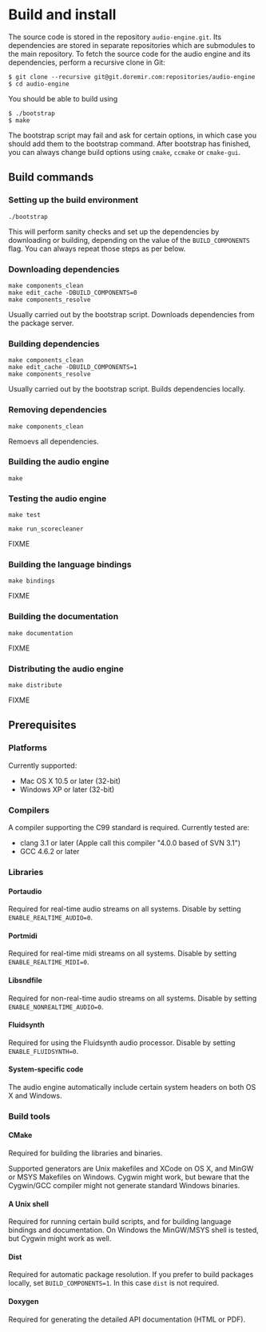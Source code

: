 
Build and install
=========================

The source code is stored in the repository `audio-engine.git`. Its dependencies are stored in separate
repositories which are submodules to the main repository. To fetch the source code for the audio engine and
its dependencies, perform a recursive clone in Git:

    $ git clone --recursive git@git.doremir.com:repositories/audio-engine
    $ cd audio-engine

You should be able to build using

    $ ./bootstrap
    $ make

The bootstrap script may fail and ask for certain options, in which case you should add them to the
bootstrap command. After bootstrap has finished, you can always change build options using `cmake`, 
`ccmake` or `cmake-gui`.


Build commands
----------

### Setting up the build environment

    ./bootstrap
    
This will perform sanity checks and set up the dependencies by downloading or building, depending on
the value of the `BUILD_COMPONENTS` flag. You can always repeat those steps as per below.

### Downloading dependencies

    make components_clean
    make edit_cache -DBUILD_COMPONENTS=0
    make components_resolve

Usually carried out by the bootstrap script. Downloads dependencies from the package server.

### Building dependencies

    make components_clean
    make edit_cache -DBUILD_COMPONENTS=1
    make components_resolve

Usually carried out by the bootstrap script. Builds dependencies locally.

### Removing dependencies

    make components_clean

Remoevs all dependencies.

### Building the audio engine

    make

### Testing the audio engine

    make test

    make run_scorecleaner

FIXME


### Building the language bindings

    make bindings

FIXME

### Building the documentation

    make documentation

FIXME

### Distributing the audio engine

    make distribute

FIXME



Prerequisites
------------

### Platforms

Currently supported:

* Mac OS X 10.5 or later (32-bit)
* Windows XP or later (32-bit)


### Compilers

A compiler supporting the C99 standard is required. Currently tested are:

  * clang 3.1   or later (Apple call this compiler "4.0.0 based of SVN 3.1")
  * GCC   4.6.2 or later

### Libraries

#### Portaudio

Required for real-time audio streams on all systems. Disable by setting `ENABLE_REALTIME_AUDIO=0`.

#### Portmidi                                       

Required for real-time midi streams on all systems. Disable by setting `ENABLE_REALTIME_MIDI=0`.

#### Libsndfile

Required for non-real-time audio streams on all systems. Disable by setting `ENABLE_NONREALTIME_AUDIO=0`.

#### Fluidsynth

Required for using the Fluidsynth audio processor. Disable by setting `ENABLE_FLUIDSYNTH=0`.

#### System-specific code

The audio engine automatically include certain system headers on both OS X and Windows.



### Build tools

#### CMake

Required for building the libraries and binaries.

Supported generators are Unix makefiles and XCode on OS X, and MinGW or MSYS Makefiles on Windows. Cygwin
might work, but beware that the Cygwin/GCC compiler might not generate standard Windows binaries.

#### A Unix shell

Required for running certain build scripts, and for building language bindings and documentation. On Windows the
MinGW/MSYS shell is tested, but Cygwin might work as well.

#### Dist

Required for automatic package resolution. If you prefer to build packages locally, set
`BUILD_COMPONENTS=1`. In this case `dist` is not required.

#### Doxygen

Required for generating the detailed API documentation (HTML or PDF).
